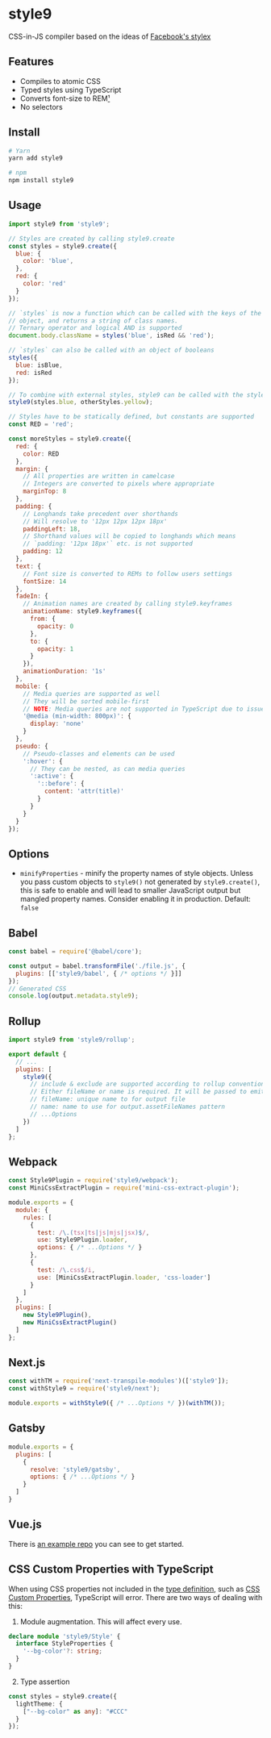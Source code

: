 # style9

CSS-in-JS compiler based on the ideas of
[Facebook's stylex](https://www.youtube.com/watch?v=9JZHodNR184)

## Features

* Compiles to atomic CSS
* Typed styles using TypeScript
* Converts font-size to REM[¹](https://betterwebtype.com/articles/2019/06/16/5-keys-to-accessible-web-typography/)
* No selectors

## Install

```sh
# Yarn
yarn add style9

# npm
npm install style9
```

## Usage

```javascript
import style9 from 'style9';

// Styles are created by calling style9.create
const styles = style9.create({
  blue: {
    color: 'blue',
  },
  red: {
    color: 'red'
  }
});

// `styles` is now a function which can be called with the keys of the style
// object, and returns a string of class names.
// Ternary operator and logical AND is supported
document.body.className = styles('blue', isRed && 'red');

// `styles` can also be called with an object of booleans
styles({
  blue: isBlue,
  red: isRed
});

// To combine with external styles, style9 can be called with the style objects
style9(styles.blue, otherStyles.yellow);

// Styles have to be statically defined, but constants are supported
const RED = 'red';

const moreStyles = style9.create({
  red: {
    color: RED
  },
  margin: {
    // All properties are written in camelcase
    // Integers are converted to pixels where appropriate
    marginTop: 8
  },
  padding: {
    // Longhands take precedent over shorthands
    // Will resolve to '12px 12px 12px 18px'
    paddingLeft: 18,
    // Shorthand values will be copied to longhands which means
    // `padding: '12px 18px'` etc. is not supported
    padding: 12
  },
  text: {
    // Font size is converted to REMs to follow users settings
    fontSize: 14
  },
  fadeIn: {
    // Animation names are created by calling style9.keyframes
    animationName: style9.keyframes({
      from: {
        opacity: 0
      },
      to: {
        opacity: 1
      }
    }),
    animationDuration: '1s'
  },
  mobile: {
    // Media queries are supported as well
    // They will be sorted mobile-first
    // NOTE: Media queries are not supported in TypeScript due to issue #17867
    '@media (min-width: 800px)': {
      display: 'none'
    }
  },
  pseudo: {
    // Pseudo-classes and elements can be used
    ':hover': {
      // They can be nested, as can media queries
      ':active': {
        '::before': {
          content: 'attr(title)'
        }
      }
    }
  }
});
```

## Options

- `minifyProperties` - minify the property names of style objects. Unless you
  pass custom objects to `style9()` not generated by `style9.create()`, this is
  safe to enable and will lead to smaller JavaScript output but mangled
  property names. Consider enabling it in production. Default: `false`

## Babel

```javascript
const babel = require('@babel/core');

const output = babel.transformFile('./file.js', {
  plugins: [['style9/babel', { /* options */ }]]
});
// Generated CSS
console.log(output.metadata.style9);
```

## Rollup

```javascript
import style9 from 'style9/rollup';

export default {
  // ...
  plugins: [
    style9({
      // include & exclude are supported according to rollup conventions
      // Either fileName or name is required. It will be passed to emitFile
      // fileName: unique name to for output file
      // name: name to use for output.assetFileNames pattern
      // ...Options
    })
  ]
};
```

## Webpack

```javascript
const Style9Plugin = require('style9/webpack');
const MiniCssExtractPlugin = require('mini-css-extract-plugin');

module.exports = {
  module: {
    rules: [
      {
        test: /\.(tsx|ts|js|mjs|jsx)$/,
        use: Style9Plugin.loader,
        options: { /* ...Options */ }
      },
      {
        test: /\.css$/i,
        use: [MiniCssExtractPlugin.loader, 'css-loader']
      }
    ]
  },
  plugins: [
    new Style9Plugin(),
    new MiniCssExtractPlugin()
  ]
};
```

## Next.js

```javascript
const withTM = require('next-transpile-modules')(['style9']);
const withStyle9 = require('style9/next');

module.exports = withStyle9({ /* ...Options */ })(withTM());
```

## Gatsby

```javascript
module.exports = {
  plugins: [
    {
      resolve: 'style9/gatsby',
      options: { /* ...Options */ }
    }
  ]
}
```

## Vue.js

There is [an example repo](https://github.com/johanholmerin/style9-vue-example) you can see to get started.

## CSS Custom Properties with TypeScript

When using CSS properties not included in the [type definition](Style.d.ts), such as [CSS
Custom Properties](https://developer.mozilla.org/en-US/docs/Web/CSS/--*),
TypeScript will error. There are two ways of dealing with this:

1. Module augmentation. This will affect every use.
```typescript
declare module 'style9/Style' {
  interface StyleProperties {
    '--bg-color'?: string;
  }
}
```

2. Type assertion
```typescript
const styles = style9.create({
  lightTheme: {
    ["--bg-color" as any]: "#CCC"
  }
});
```
